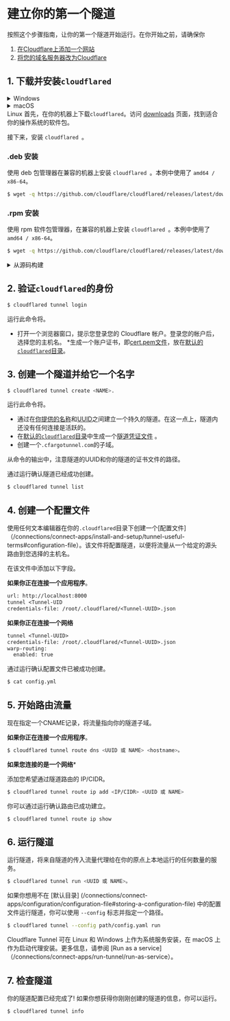 # 建立你的第一个隧道

按照这个步骤指南，让你的第一个隧道开始运行。在你开始之前，请确保你

1. [在Cloudflare上添加一个网站](https://support.cloudflare.com/hc/en-us/articles/201720164-Creating-a-Cloudflare-account-and-adding-a-website)
1. [将您的域名服务器改为Cloudflare](https://support.cloudflare.com/hc/en-us/articles/205195708)

## 1. 下载并安装`cloudflared`

<details>
<summary>Windows</summary>
<div>

首先，在你的机器上下载`cloudflared`。访问 [downloads](/connections/connect-apps/install-and-setup/installation) 页面，找到适合您操作系统的软件包。

接下来，将可执行文件重命名为`cloudflared.exe`，然后打开PowerShell。改变目录到你的下载文件夹，运行`.\cloudflared.exe --version`。它应该输出`cloudflared`的版本。注意，`cloudflared.exe`可能是`cloudflared-windows-amd64.exe`或`cloudflared-windows-386.exe`，如果你没有重命名它。

用你的下载目录的具体内容替换例子中的路径。

```文字
PS C:\Users\Administrator\Downloads\cloudflared-stable-windows-amd64> .\cloudflared.exe --version
```

</div>
</details>

<details>
<summary>macOS</summary>。
<div

创建隧道的第一步是在你的机器上下载并安装`cloudflared`。

```sh
$ brew install cloudflare/cloudflare/cloudflared
```

或者，你可以直接 [下载最新的 Darwin amd64 版本]（/connections/connect-apps/install-and-setup/installation）。

</div>
</details

<details
<summary>Linux </summary
<div

首先，在你的机器上下载`cloudflared`。访问 [downloads](/connections/connect-apps/install-and-setup/installation) 页面，找到适合你的操作系统的软件包。

接下来，安装 `cloudflared `。

### .deb 安装
使用 deb 包管理器在兼容的机器上安装 `cloudflared `。本例中使用了 `amd64 / x86-64`。

```sh
$ wget -q https://github.com/cloudflare/cloudflared/releases/latest/download/cloudflared-linux-amd64.deb dpkg -i cloudflared-linux-amd64.deb
```

### .rpm 安装
使用 rpm 软件包管理器，在兼容的机器上安装 `cloudflared `。本例中使用了 `amd64 / x86-64`。

```sh
$ wget -q https://github.com/cloudflare/cloudflared/releases/latest/download/cloudflared-linux-x86_64.rpm
```

</div>
</details>

<details>
<summary>从源码构建</summary>。
<div>

你也可以通过以下步骤从源代码构建最新版本的`cloudflared`。

```sh
$ git clone https://github.com/cloudflare/cloudflared.git
$ cd cloudflared
$ make cloudflared
$ go install github.com/cloudflare/cloudflared/cmd/cloudflared
```

根据你安装`cloudflared`的位置，你也可以把它移到一个已知的路径。

```bash
mv /root/cloudflared/cloudflared /usr/bin/cloudflared
```

</div>
</div> </details>

## 2. 验证`cloudflared`的身份

```bash
$ cloudflared tunnel login
```

运行此命令将。

* 打开一个浏览器窗口，提示您登录您的 Cloudflare 帐户。登录您的帐户后，选择您的主机名。
*生成一个账户证书，即[cert.pem文件](/connections/connect-apps/install-and-setup/tunnel-useful-terms#cert-pem)，放在[默认的`cloudflared`目录](/connections/connect-apps/install-and-setup/tunnel-useful-terms#default-cloudflared-directory)。

## 3. 创建一个隧道并给它一个名字

```bash
$ cloudflared tunnel create <NAME>.
```

运行此命令将。
* 通过在[你提供的名称](/connections/connect-apps/install-and-setup/tunnel-useful-terms#tunnel-name)和[UUID](/connections/connect-apps/install-and-setup/tunnel-useful-terms#tunnel-uuid)之间建立一个持久的隧道。在这一点上，隧道内还没有任何连接是活跃的。
* 在[默认的`cloudflared`目录](/connections/connect-apps/install-and-setup/tunnel-useful-terms#default-cloudflared-directory)中生成一个[隧道凭证文件](/connections/connect-apps/install-and-setup/tunnel-useful-terms#default-cloudflared-directory) 。
* 创建一个`.cfargotunnel.com`的子域。

从命令的输出中，注意隧道的UUID和你的隧道的证书文件的路径。

通过运行确认隧道已经成功创建。

```bash
$ cloudflared tunnel list
```

## 4. 创建一个配置文件

使用任何文本编辑器在你的`.cloudflared`目录下创建一个[配置文件]（/connections/connect-apps/install-and-setup/tunnel-useful-terms#configuration-file）。该文件将配置隧道，以便将流量从一个给定的源头路由到您选择的主机名。

在该文件中添加以下字段。

**如果你正在连接一个应用程序**。

```txt
url: http://localhost:8000
tunnel <Tunnel-UID
credentials-file: /root/.cloudflared/<Tunnel-UUID>.json
```

**如果你正在连接一个网络**

```txt
tunnel <Tunnel-UUID>
credentials-file: /root/.cloudflared/<Tunnel-UUID>.json
warp-routing:
  enabled: true
```

通过运行确认配置文件已被成功创建。

```bash
$ cat config.yml
```

## 5. 开始路由流量

现在指定一个CNAME记录，将流量指向你的隧道子域。

**如果你正在连接一个应用程序**。

```bash
$ cloudflared tunnel route dns <UUID 或 NAME> <hostname>。
```

**如果您连接的是一个网络***

添加您希望通过隧道路由的 IP/CIDR。

```bash
$ cloudflared tunnel route ip add <IP/CIDR> <UUID 或 NAME>
```

你可以通过运行确认路由已成功建立。

```bash
$ cloudflared tunnel route ip show 
```

## 6. 运行隧道 

运行隧道，将来自隧道的传入流量代理给在你的原点上本地运行的任何数量的服务。

```bash
$ cloudflared tunnel run <UUID 或 NAME>。
```

如果你想用不在 [默认目录] (/connections/connect-apps/configuration/configuration-file#storing-a-configuration-file) 中的配置文件运行隧道，你可以使用 `--config` 标志并指定一个路径。

```bash
$ cloudflared tunnel --config path/config.yaml run
```

<Aside>

Cloudflare Tunnel 可在 Linux 和 Windows 上作为系统服务安装，在 macOS 上作为启动代理安装。更多信息，请参阅 [Run as a service]（/connections/connect-apps/run-tunnel/run-as-service）。

</Aside>

## 7. 检查隧道

你的隧道配置已经完成了! 如果你想获得你刚刚创建的隧道的信息，你可以运行。

```bash
$ cloudflared tunnel info
```

